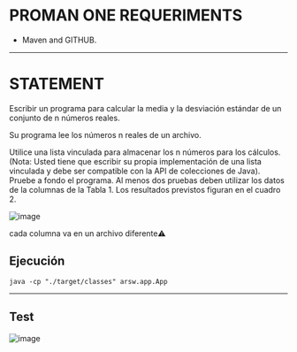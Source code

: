 # PROMAN ONE REQUERIMENTS
* Maven and GITHUB.
____
# STATEMENT 
Escribir un programa para calcular la media y la desviación estándar de un conjunto de n números reales.

Su programa lee los números n reales de un archivo.

Utilice una lista vinculada para almacenar los n números para los cálculos. (Nota: Usted tiene que escribir su propia implementación de una lista vinculada y debe ser compatible con la API de colecciones de Java).
Pruebe a fondo el programa. Al menos dos pruebas deben utilizar los datos de la 
columnas de la Tabla 1. Los resultados previstos figuran en el cuadro 2.

![image](https://user-images.githubusercontent.com/54339107/172902437-86281142-de84-447c-8b2c-28d5a6fcb3b3.png)

cada columna va en un archivo diferente:warning:
## Ejecución 
~~~
java -cp "./target/classes" arsw.app.App
~~~
___
## Test

![image](https://user-images.githubusercontent.com/54339107/176559089-aba65608-9de9-4468-9135-24630d8ffd6f.png)
